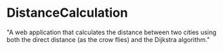 # DistanceCalculation

"A web application that calculates the distance between two cities using both the direct distance (as the crow flies) and the Dijkstra algorithm."
